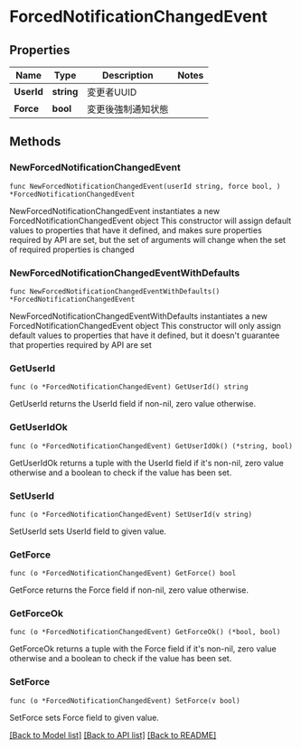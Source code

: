 # ForcedNotificationChangedEvent

## Properties

Name | Type | Description | Notes
------------ | ------------- | ------------- | -------------
**UserId** | **string** | 変更者UUID | 
**Force** | **bool** | 変更後強制通知状態 | 

## Methods

### NewForcedNotificationChangedEvent

`func NewForcedNotificationChangedEvent(userId string, force bool, ) *ForcedNotificationChangedEvent`

NewForcedNotificationChangedEvent instantiates a new ForcedNotificationChangedEvent object
This constructor will assign default values to properties that have it defined,
and makes sure properties required by API are set, but the set of arguments
will change when the set of required properties is changed

### NewForcedNotificationChangedEventWithDefaults

`func NewForcedNotificationChangedEventWithDefaults() *ForcedNotificationChangedEvent`

NewForcedNotificationChangedEventWithDefaults instantiates a new ForcedNotificationChangedEvent object
This constructor will only assign default values to properties that have it defined,
but it doesn't guarantee that properties required by API are set

### GetUserId

`func (o *ForcedNotificationChangedEvent) GetUserId() string`

GetUserId returns the UserId field if non-nil, zero value otherwise.

### GetUserIdOk

`func (o *ForcedNotificationChangedEvent) GetUserIdOk() (*string, bool)`

GetUserIdOk returns a tuple with the UserId field if it's non-nil, zero value otherwise
and a boolean to check if the value has been set.

### SetUserId

`func (o *ForcedNotificationChangedEvent) SetUserId(v string)`

SetUserId sets UserId field to given value.


### GetForce

`func (o *ForcedNotificationChangedEvent) GetForce() bool`

GetForce returns the Force field if non-nil, zero value otherwise.

### GetForceOk

`func (o *ForcedNotificationChangedEvent) GetForceOk() (*bool, bool)`

GetForceOk returns a tuple with the Force field if it's non-nil, zero value otherwise
and a boolean to check if the value has been set.

### SetForce

`func (o *ForcedNotificationChangedEvent) SetForce(v bool)`

SetForce sets Force field to given value.



[[Back to Model list]](../README.md#documentation-for-models) [[Back to API list]](../README.md#documentation-for-api-endpoints) [[Back to README]](../README.md)


